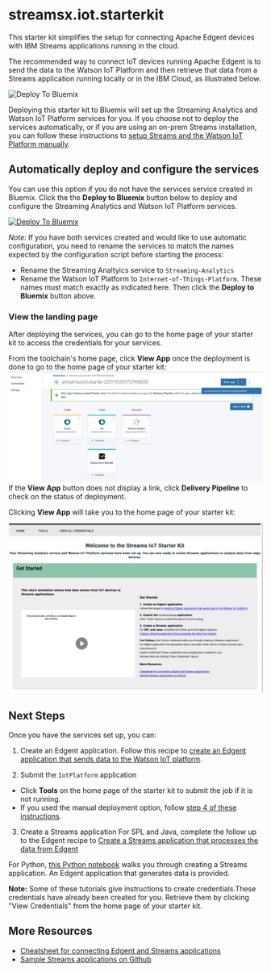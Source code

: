 # streamsx.iot.starterkit
This starter kit simplifies the setup for connecting Apache Edgent devices with IBM Streams applications running in the cloud.

The recommended way to connect IoT devices running Apache Edgent is to send the data to the Watson IoT Platform and then retrieve that data from a Streams application running locally or in the IBM Cloud, as illustrated below.

![Deploy To Bluemix](https://developer.ibm.com/streamsdev/wp-content/uploads/sites/15/2017/09/edgent-iot-streams.png)


Deploying this starter kit to Bluemix will set up the Streaming Analytics and Watson IoT Platform services for you.  If you choose not to deploy the services automatically, or if you are using an on-prem Streams installation, you can follow these instructions to [setup Streams and the Watson IoT Platform manually](https://developer.ibm.com/streamsdev/docs/setup-instructions-connecting-edgent-streams-applications-watson-iot-platform).


## Automatically deploy and configure the services
You can use this option if you do not have the services service created in Bluemix.
Click the the **Deploy to Bluemix** button below to deploy and configure the Streaming Analytics and Watson IoT Platform services.

[![Deploy To Bluemix](https://bluemix.net/deploy/button.png)](https://bluemix.net/deploy?repository=https://github.com/natashadsilva/streamsx.iot.starter.git)

*Note:* If you have both services created and would like to use automatic configuration,  you need to rename the services to match the names expected by the configuration script before starting the process:
   - Rename the Streaming Analtyics service to `Streaming-Analytics`
   - Rename the Watson IoT Platform to `Internet-of-Things-Platform`. These names must match exactly as indicated here.
   Then click the **Deploy to Bluemix** button above.


### View the landing page

After deploying the services, you can go to the home page of your starter kit to access the credentials for your services.  

From the toolchain's home page, click **View App** once the deployment is done to go to the home page of your starter kit:
![View App](img/viewapp.png)
If the **View App** button does not display a link, click **Delivery Pipeline** to check on the status of deployment.

Clicking **View App** will take you to the home page of your starter kit:

![Sample landing page](img/homepage.png)

## Next Steps
Once you have the services set up, you can:

1. Create an Edgent application. Follow this recipe to [create an Edgent application that sends data to the Watson IoT platform](https://developer.ibm.com/recipes/tutorials/send-events-to-the-watson-iot-platform-from-a-raspberry-pi-running-apache-edgent/).

2. Submit the `IotPlatform` application
- Click **Tools** on the home page of the starter kit to submit the job if it is not running.
- If you used the manual deployment option, follow [step 4 of these instructions](https://developer.ibm.com/streamsdev/docs/setup-instructions-connecting-edgent-streams-applications-watson-iot-platform).

3. Create a Streams application
For SPL and Java, complete the follow up to the Edgent recipe to
[Create a Streams application that processes the data from Edgent](https://developer.ibm.com/recipes/tutorials/connect-apache-edgent-to-the-streaming-analytics-service-using-the-watson-iot-platform/)

For Python, [this Python notebook](https://github.com/IBMStreams/samples/blob/master/IoT/WeatherStationApp/Detect%2Bmalfunctioning%2Bsensors%2Bin%2Breal%2Btime.ipynb) walks you through creating a Streams application.
An Edgent application that generates data is provided.

**Note:** Some of these tutorials give instructions to
create credentials.These credentials have already been created for you.
Retrieve them by clicking "View Credentials" from the home page of your starter kit.

## More Resources

- [Cheatsheet for connecting Edgent and Streams applications](https://developer.ibm.com/streamsdev/docs/cheat-sheet-connecting-edgent-streams-applications/)
- [Sample Streams applications on Github](https://github.com/IBMStreams/samples/tree/master/IoT/ReadEdgentEvents)
